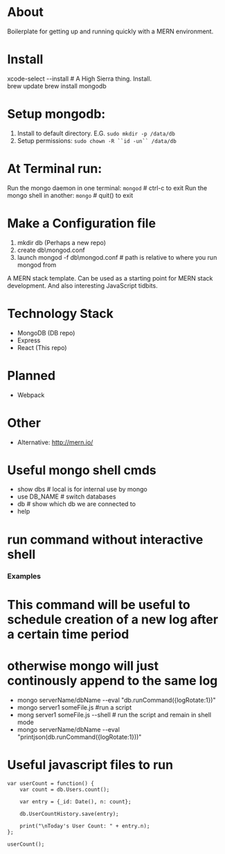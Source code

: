 # About

Boilerplate for getting up and running quickly with a MERN environment.

# Install

xcode-select --install # A High Sierra thing.  Install.  
brew update
brew install mongodb

# Setup mongodb:

1. Install to default directory.  E.G. `sudo mkdir -p /data/db`
2. Setup permissions: `sudo chown -R ``id -un`` /data/db`


# At Terminal run:

Run the mongo daemon in one terminal:  `mongod`  # ctrl-c to exit
Run the mongo shell in another:  `mongo`   # quit() to exit

# Make a Configuration file

1.  mkdir db (Perhaps a new repo)
2.  create db\mongod.conf
3.  launch mongod -f db\mongod.conf # path is relative to where you run mongod from


A MERN stack template.  Can be used as a starting point for MERN stack development.  And also interesting JavaScript tidbits.


# Technology Stack

- MongoDB (DB repo)
- Express
- React (This repo)

# Planned
- Webpack

# Other
- Alternative:  http://mern.io/

# Useful mongo shell cmds

- show dbs # local is for internal use by mongo
- use DB_NAME # switch databases
- db # show which db we are connected to
- help


# run command without interactive shell
### Examples
# This command will be useful to schedule creation of a new log after a certain time period
# otherwise mongo will just continously append to the same log
- mongo serverName/dbName --eval "db.runCommand({logRotate:1})"
- mongo server1 someFile.js #run a script
- mong server1 someFile.js --shell # run the script and remain in shell mode
- mongo serverName/dbName --eval "printjson(db.runCommand({logRotate:1}))"

# Useful javascript files to run

```
var userCount = function() {
    var count = db.Users.count();

    var entry = {_id: Date(), n: count};

    db.UserCountHistory.save(entry);

    print("\nToday's User Count: " + entry.n);
};

userCount();
```
